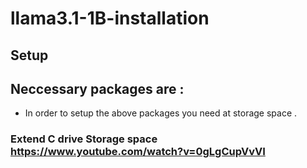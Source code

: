 # llama3.1-1B-installation

## Setup 
Neccessary packages are :
  - 



- In order to setup the above packages you need at storage space .
### Extend C drive Storage space https://www.youtube.com/watch?v=0gLgCupVvVI
 
